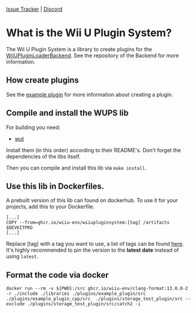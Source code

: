 [Issue Tracker](https://github.com/wiiu-env/WiiUPluginSystem/issues) | [Discord](https://discord.gg/bZ2rep2)
 
# What is the Wii U Plugin System?

The Wii U Plugin System is a library to create plugins for the [WiiUPluginLoaderBackend](https://github.com/wiiu-env/WiiUPluginLoaderBackend).
See the repository of the Backend for more information.

## How create plugins
See the [example plugin](https://github.com/wiiu-env/WiiUPluginSystem/tree/master/plugins/example_plugin) for more information about creating a plugin.

## Compile and install the WUPS lib
For building you need:
- [wut](https://github.com/devkitPro/wut)

Install them (in this order) according to their README's. Don't forget the dependencies of the libs itself.

Then you can compile and install this lib via `make install`.

## Use this lib in Dockerfiles.
A prebuilt version of this lib can found on dockerhub. To use it for your projects, add this to your Dockerfile.
```
[...]
COPY --from=ghcr.io/wiiu-env/wiiupluginsystem:[tag] /artifacts $DEVKITPRO
[...]
```
Replace [tag] with a tag you want to use, a list of tags can be found [here](https://github.com/wiiu-env/WiiUPluginSystem/pkgs/container/wiiupluginsystem/versions).
It's highly recommended to pin the version to the **latest date** instead of using `latest`.

## Format the code via docker

`docker run --rm -v ${PWD}:/src ghcr.io/wiiu-env/clang-format:13.0.0-2 -r ./include ./libraries ./plugins/example_plugin/src ./plugins/example_plugin_cpp/src  ./plugins/storage_test_plugin/src --exclude ./plugins/storage_test_plugin/src/catch2 -i`
